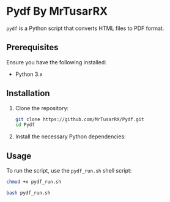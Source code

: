 # Pydf By MrTusarRX

`pydf` is a Python script that converts HTML files to PDF format.

## Prerequisites

Ensure you have the following installed:
- Python 3.x

## Installation

1. Clone the repository:

    ```bash
    git clone https://github.com/MrTusarRX/Pydf.git
    cd Pydf
    ```

2. Install the necessary Python dependencies:

## Usage

To run the script, use the `pydf_run.sh` shell script:
```bash
chmod +x pydf_run.sh
```

```bash
bash pydf_run.sh
```
